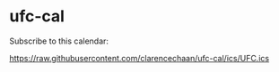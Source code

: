 # ufc-cal
Subscribe to this calendar:

https://raw.githubusercontent.com/clarencechaan/ufc-cal/ics/UFC.ics
